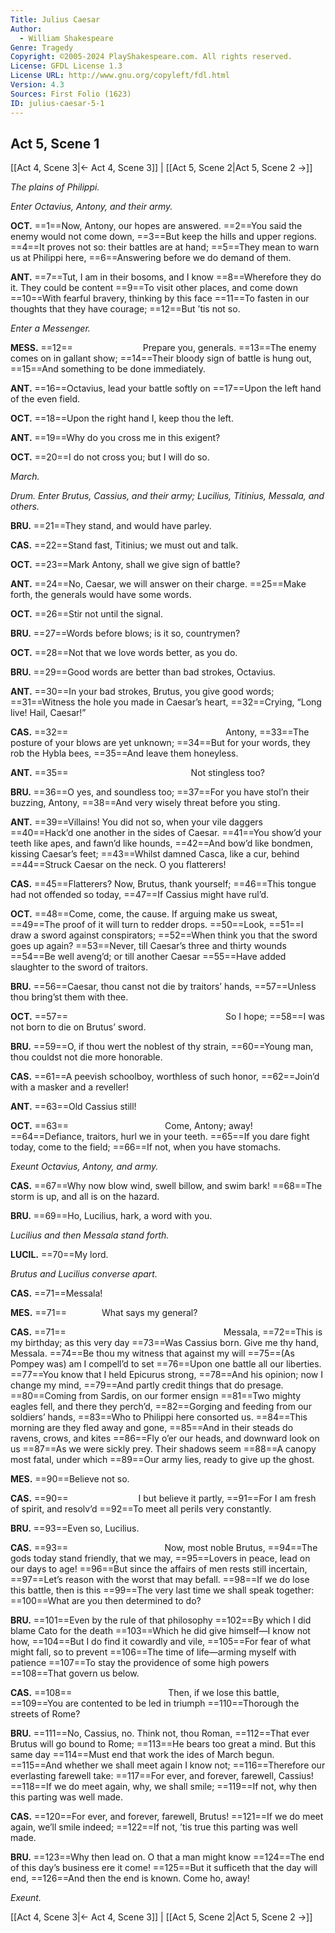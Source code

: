 ```yaml
---
Title: Julius Caesar
Author: 
  - William Shakespeare
Genre: Tragedy
Copyright: ©2005-2024 PlayShakespeare.com. All rights reserved.
License: GFDL License 1.3
License URL: http://www.gnu.org/copyleft/fdl.html
Version: 4.3
Sources: First Folio (1623)
ID: julius-caesar-5-1
---
```


## Act 5, Scene 1
[[Act 4, Scene 3|← Act 4, Scene 3]] | [[Act 5, Scene 2|Act 5, Scene 2 →]]

*The plains of Philippi.*

*Enter Octavius, Antony, and their army.*

**OCT.**
==1==Now, Antony, our hopes are answered.
==2==You said the enemy would not come down,
==3==But keep the hills and upper regions.
==4==It proves not so: their battles are at hand;
==5==They mean to warn us at Philippi here,
==6==Answering before we do demand of them.

**ANT.**
==7==Tut, I am in their bosoms, and I know
==8==Wherefore they do it. They could be content
==9==To visit other places, and come down
==10==With fearful bravery, thinking by this face
==11==To fasten in our thoughts that they have courage;
==12==But ’tis not so.

*Enter a Messenger.*

**MESS.**
==12==        Prepare you, generals.
==13==The enemy comes on in gallant show;
==14==Their bloody sign of battle is hung out,
==15==And something to be done immediately.

**ANT.**
==16==Octavius, lead your battle softly on
==17==Upon the left hand of the even field.

**OCT.**
==18==Upon the right hand I, keep thou the left.

**ANT.**
==19==Why do you cross me in this exigent?

**OCT.**
==20==I do not cross you; but I will do so.

*March.*

*Drum. Enter Brutus, Cassius, and their army; Lucilius, Titinius, Messala, and others.*

**BRU.**
==21==They stand, and would have parley.

**CAS.**
==22==Stand fast, Titinius; we must out and talk.

**OCT.**
==23==Mark Antony, shall we give sign of battle?

**ANT.**
==24==No, Caesar, we will answer on their charge.
==25==Make forth, the generals would have some words.

**OCT.**
==26==Stir not until the signal.

**BRU.**
==27==Words before blows; is it so, countrymen?

**OCT.**
==28==Not that we love words better, as you do.

**BRU.**
==29==Good words are better than bad strokes, Octavius.

**ANT.**
==30==In your bad strokes, Brutus, you give good words;
==31==Witness the hole you made in Caesar’s heart,
==32==Crying, “Long live! Hail, Caesar!”

**CAS.**
==32==                  Antony,
==33==The posture of your blows are yet unknown;
==34==But for your words, they rob the Hybla bees,
==35==And leave them honeyless.

**ANT.**
==35==              Not stingless too?

**BRU.**
==36==O yes, and soundless too;
==37==For you have stol’n their buzzing, Antony,
==38==And very wisely threat before you sting.

**ANT.**
==39==Villains! You did not so, when your vile daggers
==40==Hack’d one another in the sides of Caesar.
==41==You show’d your teeth like apes, and fawn’d like hounds,
==42==And bow’d like bondmen, kissing Caesar’s feet;
==43==Whilst damned Casca, like a cur, behind
==44==Struck Caesar on the neck. O you flatterers!

**CAS.**
==45==Flatterers? Now, Brutus, thank yourself;
==46==This tongue had not offended so today,
==47==If Cassius might have rul’d.

**OCT.**
==48==Come, come, the cause. If arguing make us sweat,
==49==The proof of it will turn to redder drops.
==50==Look,
==51==I draw a sword against conspirators;
==52==When think you that the sword goes up again?
==53==Never, till Caesar’s three and thirty wounds
==54==Be well aveng’d; or till another Caesar
==55==Have added slaughter to the sword of traitors.

**BRU.**
==56==Caesar, thou canst not die by traitors’ hands,
==57==Unless thou bring’st them with thee.

**OCT.**
==57==                  So I hope;
==58==I was not born to die on Brutus’ sword.

**BRU.**
==59==O, if thou wert the noblest of thy strain,
==60==Young man, thou couldst not die more honorable.

**CAS.**
==61==A peevish schoolboy, worthless of such honor,
==62==Join’d with a masker and a reveller!

**ANT.**
==63==Old Cassius still!

**OCT.**
==63==           Come, Antony; away!
==64==Defiance, traitors, hurl we in your teeth.
==65==If you dare fight today, come to the field;
==66==If not, when you have stomachs.

*Exeunt Octavius, Antony, and army.*

**CAS.**
==67==Why now blow wind, swell billow, and swim bark!
==68==The storm is up, and all is on the hazard.

**BRU.**
==69==Ho, Lucilius, hark, a word with you.

*Lucilius and then Messala stand forth.*

**LUCIL.**
==70==My lord.

*Brutus and Lucilius converse apart.*

**CAS.**
==71==Messala!

**MES.**
==71==    What says my general?

**CAS.**
==71==                  Messala,
==72==This is my birthday; as this very day
==73==Was Cassius born. Give me thy hand, Messala.
==74==Be thou my witness that against my will
==75==(As Pompey was) am I compell’d to set
==76==Upon one battle all our liberties.
==77==You know that I held Epicurus strong,
==78==And his opinion; now I change my mind,
==79==And partly credit things that do presage.
==80==Coming from Sardis, on our former ensign
==81==Two mighty eagles fell, and there they perch’d,
==82==Gorging and feeding from our soldiers’ hands,
==83==Who to Philippi here consorted us.
==84==This morning are they fled away and gone,
==85==And in their steads do ravens, crows, and kites
==86==Fly o’er our heads, and downward look on us
==87==As we were sickly prey. Their shadows seem
==88==A canopy most fatal, under which
==89==Our army lies, ready to give up the ghost.

**MES.**
==90==Believe not so.

**CAS.**
==90==        I but believe it partly,
==91==For I am fresh of spirit, and resolv’d
==92==To meet all perils very constantly.

**BRU.**
==93==Even so, Lucilius.

**CAS.**
==93==           Now, most noble Brutus,
==94==The gods today stand friendly, that we may,
==95==Lovers in peace, lead on our days to age!
==96==But since the affairs of men rests still incertain,
==97==Let’s reason with the worst that may befall.
==98==If we do lose this battle, then is this
==99==The very last time we shall speak together:
==100==What are you then determined to do?

**BRU.**
==101==Even by the rule of that philosophy
==102==By which I did blame Cato for the death
==103==Which he did give himself—I know not how,
==104==But I do find it cowardly and vile,
==105==For fear of what might fall, so to prevent
==106==The time of life—arming myself with patience
==107==To stay the providence of some high powers
==108==That govern us below.

**CAS.**
==108==           Then, if we lose this battle,
==109==You are contented to be led in triumph
==110==Thorough the streets of Rome?

**BRU.**
==111==No, Cassius, no. Think not, thou Roman,
==112==That ever Brutus will go bound to Rome;
==113==He bears too great a mind. But this same day
==114==Must end that work the ides of March begun.
==115==And whether we shall meet again I know not;
==116==Therefore our everlasting farewell take:
==117==For ever, and forever, farewell, Cassius!
==118==If we do meet again, why, we shall smile;
==119==If not, why then this parting was well made.

**CAS.**
==120==For ever, and forever, farewell, Brutus!
==121==If we do meet again, we’ll smile indeed;
==122==If not, ’tis true this parting was well made.

**BRU.**
==123==Why then lead on. O that a man might know
==124==The end of this day’s business ere it come!
==125==But it sufficeth that the day will end,
==126==And then the end is known. Come ho, away!

*Exeunt.*

[[Act 4, Scene 3|← Act 4, Scene 3]] | [[Act 5, Scene 2|Act 5, Scene 2 →]]